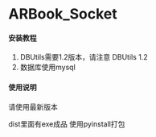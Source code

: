 # ARBook_Socket

#### 安装教程

1.  DBUtils需要1.2版本，请注意
DBUtils                   1.2
2.  数据库使用mysql

#### 使用说明

请使用最新版本

dist里面有exe成品 使用pyinstall打包

